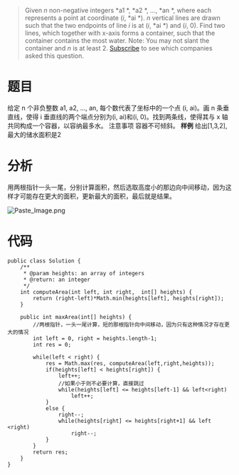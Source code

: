 > Given *n* non-negative integers *a1
*, *a2
*, ..., *an
*, where each represents a point at coordinate (*i*, *ai
*). *n* vertical lines are drawn such that the two endpoints of line *i* is at (*i*, *ai
*) and (*i*, 0). Find two lines, which together with x-axis forms a container, such that the container contains the most water.
Note: You may not slant the container and *n* is at least 2.
[Subscribe](https://leetcode.com/subscribe/) to see which companies asked this question.
# 题目
给定 n 个非负整数 a1, a2, ..., an, 每个数代表了坐标中的一个点 (i, ai)。画 n 条垂直线，使得 i 垂直线的两个端点分别为(i, ai)和(i, 0)。找到两条线，使得其与 x 轴共同构成一个容器，以容纳最多水。
 注意事项
容器不可倾斜。
**样例**
给出[1,3,2], 最大的储水面积是2

# 分析
用两根指针一头一尾，分别计算面积，然后选取高度小的那边向中间移动，因为这样才可能存在更大的面积，更新最大的面积，最后就是结果。

![Paste_Image.png](http://upload-images.jianshu.io/upload_images/1234352-3d827221a33862ee.png?imageMogr2/auto-orient/strip%7CimageView2/2/w/1240)


# 代码
```
public class Solution {
    /**
     * @param heights: an array of integers
     * @return: an integer
     */
    int computeArea(int left, int right,  int[] heights) {
        return (right-left)*Math.min(heights[left], heights[right]);
    }
    
    public int maxArea(int[] heights) {
        //两根指针，一头一尾计算，短的那根指针向中间移动，因为只有这种情况才存在更大的情况
    	int left = 0, right = heights.length-1;
    	int res = 0;
    	
    	while(left < right) {
    		res = Math.max(res, computeArea(left,right,heights));
    		if(heights[left] < heights[right]) {
    			left++;
    			//如果小于则不必要计算，直接跳过
    			while(heights[left] <= heights[left-1] && left<right)
    				left++;
    		}
    		else {
    			right--;
    			while(heights[right] <= heights[right+1] && left <right)
    				right--;
    		}
    	}
    	return res;	
    }
}
```
